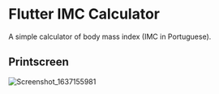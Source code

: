 # Flutter IMC Calculator

A simple calculator of body mass index (IMC in Portuguese).


## Printscreen

![Screenshot_1637155981](https://user-images.githubusercontent.com/23506996/142211841-8bc36a28-60c8-4b63-95fe-b7b132fbf12c.png)
